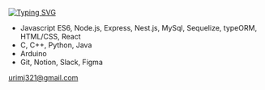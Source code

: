 [![Typing SVG](https://readme-typing-svg.demolab.com?font=Fira+Code&weight=500&size=40&duration=2500&pause=100&color=D4808C&vCenter=true&width=435&lines=Hi%2C+there!;I'm+Yurim)](https://git.io/typing-svg)

- Javascript ES6, Node.js, Express, Nest.js, MySql, Sequelize, typeORM, HTML/CSS, React
- C, C++, Python, Java
- Arduino
- Git, Notion, Slack, Figma

urimj321@gmail.com

<!--
**urimJ/urimJ** is a ✨ _special_ ✨ repository because its `README.md` (this file) appears on your GitHub profile.

Here are some ideas to get you started:

- 🔭 I’m currently working on ...
- 🌱 I’m currently learning ...
- 👯 I’m looking to collaborate on ...
- 🤔 I’m looking for help with ...
- 💬 Ask me about ...
- 📫 How to reach me: ...
- 😄 Pronouns: ...
- ⚡ Fun fact: ...
-->
